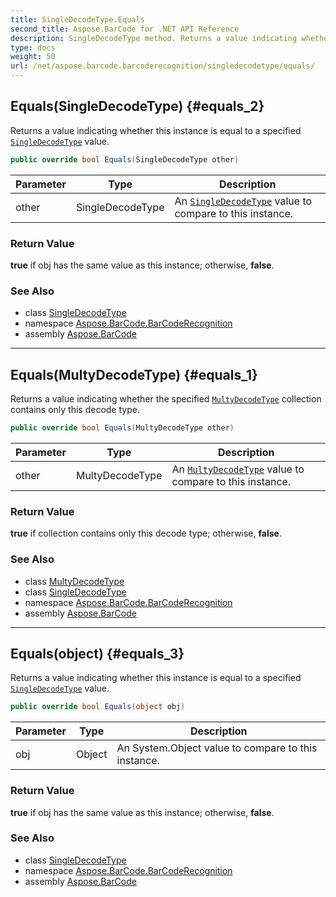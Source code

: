```yaml
---
title: SingleDecodeType.Equals
second_title: Aspose.BarCode for .NET API Reference
description: SingleDecodeType method. Returns a value indicating whether this instance is equal to a specified SingleDecodeType value
type: docs
weight: 50
url: /net/aspose.barcode.barcoderecognition/singledecodetype/equals/
---
```

## Equals(SingleDecodeType) {#equals_2}

Returns a value indicating whether this instance is equal to a specified [`SingleDecodeType`](../) value.

```csharp
public override bool Equals(SingleDecodeType other)
```

| Parameter | Type | Description |
| --- | --- | --- |
| other | SingleDecodeType | An [`SingleDecodeType`](../) value to compare to this instance. |

### Return Value

**true** if obj has the same value as this instance; otherwise, **false**.

### See Also

* class [SingleDecodeType](../)
* namespace [Aspose.BarCode.BarCodeRecognition](../../../aspose.barcode.barcoderecognition/)
* assembly [Aspose.BarCode](../../../)

---

## Equals(MultyDecodeType) {#equals_1}

Returns a value indicating whether the specified [`MultyDecodeType`](../../multydecodetype/) collection contains only this decode type.

```csharp
public override bool Equals(MultyDecodeType other)
```

| Parameter | Type | Description |
| --- | --- | --- |
| other | MultyDecodeType | An [`MultyDecodeType`](../../multydecodetype/) value to compare to this instance. |

### Return Value

**true** if collection contains only this decode type; otherwise, **false**.

### See Also

* class [MultyDecodeType](../../multydecodetype/)
* class [SingleDecodeType](../)
* namespace [Aspose.BarCode.BarCodeRecognition](../../../aspose.barcode.barcoderecognition/)
* assembly [Aspose.BarCode](../../../)

---

## Equals(object) {#equals_3}

Returns a value indicating whether this instance is equal to a specified [`SingleDecodeType`](../) value.

```csharp
public override bool Equals(object obj)
```

| Parameter | Type | Description |
| --- | --- | --- |
| obj | Object | An System.Object value to compare to this instance. |

### Return Value

**true** if obj has the same value as this instance; otherwise, **false**.

### See Also

* class [SingleDecodeType](../)
* namespace [Aspose.BarCode.BarCodeRecognition](../../../aspose.barcode.barcoderecognition/)
* assembly [Aspose.BarCode](../../../)


